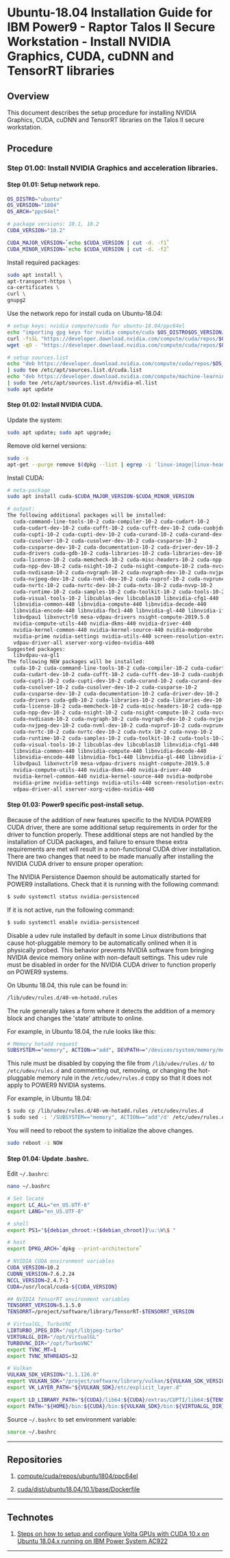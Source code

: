 # Ubuntu-18.04 Installation Guide for IBM Power9 - Raptor Talos II Secure Workstation - Install NVIDIA Graphics, CUDA, cuDNN and TensorRT libraries

## Overview

This document describes the setup procedure for installing NVIDIA Graphics, CUDA, cuDNN and TensorRT libraries on the Talos II secure workstation.

## Procedure

### Step 01.00: Install NVIDIA Graphics and acceleration libraries.

#### Step 01.01: Setup network repo.

```bash
OS_DISTRO="ubuntu"
OS_VERSION="1804"
OS_ARCH="ppc64el"

# package versions: 10.1, 10.2
CUDA_VERSION="10.2"

CUDA_MAJOR_VERSION=`echo $CUDA_VERSION | cut -d. -f1`
CUDA_MINOR_VERSION=`echo $CUDA_VERSION | cut -d. -f2`
```

Install required packages:
```bash
sudo apt install \
apt-transport-https \
ca-certificates \
curl \
gnupg2
```

Use the network repo for install cuda on Ubuntu-18.04:
```bash
# setup keys: nvidia compute/cuda for ubuntu-18.04/ppc64el
echo "importing gpg keys for nvidia compute/cuda $OS_DISTRO$OS_VERSION/$OS_ARCH apt repository"
curl -fsSL "https://developer.download.nvidia.com/compute/cuda/repos/$OS_DISTRO$OS_VERSION/$OS_ARCH/7fa2af80.pub" | sudo apt-key add -
wget -qO - "https://developer.download.nvidia.com/compute/cuda/repos/$OS_DISTRO$OS_VERSION/$OS_ARCH/7fa2af80.pub" | sudo apt-key add -

# setup sources.list
echo "deb https://developer.download.nvidia.com/compute/cuda/repos/$OS_DISTRO$OS_VERSION/$OS_ARCH /" \
| sudo tee /etc/apt/sources.list.d/cuda.list
echo "deb https://developer.download.nvidia.com/compute/machine-learning/repos/$OS_DISTRO$OS_VERSION/$OS_ARCH /" \
| sudo tee /etc/apt/sources.list.d/nvidia-ml.list
sudo apt update
```

#### Step 01.02: Install NVIDIA CUDA.

Update the system:
```bash
sudo apt update; sudo apt upgrade;
```

Remove old kernel versions:
```bash
sudo -s
apt-get --purge remove $(dpkg --list | egrep -i 'linux-image|linux-headers' | awk '/ii/{ print $2}' | egrep -v "$i")
```

Install CUDA:
```bash
# meta-package
sudo apt install cuda-$CUDA_MAJOR_VERSION-$CUDA_MINOR_VERSION

# output:
The following additional packages will be installed:
  cuda-command-line-tools-10-2 cuda-compiler-10-2 cuda-cudart-10-2
  cuda-cudart-dev-10-2 cuda-cufft-10-2 cuda-cufft-dev-10-2 cuda-cuobjdump-10-2
  cuda-cupti-10-2 cuda-cupti-dev-10-2 cuda-curand-10-2 cuda-curand-dev-10-2
  cuda-cusolver-10-2 cuda-cusolver-dev-10-2 cuda-cusparse-10-2
  cuda-cusparse-dev-10-2 cuda-documentation-10-2 cuda-driver-dev-10-2
  cuda-drivers cuda-gdb-10-2 cuda-libraries-10-2 cuda-libraries-dev-10-2
  cuda-license-10-2 cuda-memcheck-10-2 cuda-misc-headers-10-2 cuda-npp-10-2
  cuda-npp-dev-10-2 cuda-nsight-10-2 cuda-nsight-compute-10-2 cuda-nvcc-10-2
  cuda-nvdisasm-10-2 cuda-nvgraph-10-2 cuda-nvgraph-dev-10-2 cuda-nvjpeg-10-2
  cuda-nvjpeg-dev-10-2 cuda-nvml-dev-10-2 cuda-nvprof-10-2 cuda-nvprune-10-2
  cuda-nvrtc-10-2 cuda-nvrtc-dev-10-2 cuda-nvtx-10-2 cuda-nvvp-10-2
  cuda-runtime-10-2 cuda-samples-10-2 cuda-toolkit-10-2 cuda-tools-10-2
  cuda-visual-tools-10-2 libcublas-dev libcublas10 libnvidia-cfg1-440
  libnvidia-common-440 libnvidia-compute-440 libnvidia-decode-440
  libnvidia-encode-440 libnvidia-fbc1-440 libnvidia-gl-440 libnvidia-ifr1-440
  libvdpau1 libxnvctrl0 mesa-vdpau-drivers nsight-compute-2019.5.0
  nvidia-compute-utils-440 nvidia-dkms-440 nvidia-driver-440
  nvidia-kernel-common-440 nvidia-kernel-source-440 nvidia-modprobe
  nvidia-prime nvidia-settings nvidia-utils-440 screen-resolution-extra
  vdpau-driver-all xserver-xorg-video-nvidia-440
Suggested packages:
  libvdpau-va-gl1
The following NEW packages will be installed:
  cuda-10-2 cuda-command-line-tools-10-2 cuda-compiler-10-2 cuda-cudart-10-2
  cuda-cudart-dev-10-2 cuda-cufft-10-2 cuda-cufft-dev-10-2 cuda-cuobjdump-10-2
  cuda-cupti-10-2 cuda-cupti-dev-10-2 cuda-curand-10-2 cuda-curand-dev-10-2
  cuda-cusolver-10-2 cuda-cusolver-dev-10-2 cuda-cusparse-10-2
  cuda-cusparse-dev-10-2 cuda-documentation-10-2 cuda-driver-dev-10-2
  cuda-drivers cuda-gdb-10-2 cuda-libraries-10-2 cuda-libraries-dev-10-2
  cuda-license-10-2 cuda-memcheck-10-2 cuda-misc-headers-10-2 cuda-npp-10-2
  cuda-npp-dev-10-2 cuda-nsight-10-2 cuda-nsight-compute-10-2 cuda-nvcc-10-2
  cuda-nvdisasm-10-2 cuda-nvgraph-10-2 cuda-nvgraph-dev-10-2 cuda-nvjpeg-10-2
  cuda-nvjpeg-dev-10-2 cuda-nvml-dev-10-2 cuda-nvprof-10-2 cuda-nvprune-10-2
  cuda-nvrtc-10-2 cuda-nvrtc-dev-10-2 cuda-nvtx-10-2 cuda-nvvp-10-2
  cuda-runtime-10-2 cuda-samples-10-2 cuda-toolkit-10-2 cuda-tools-10-2
  cuda-visual-tools-10-2 libcublas-dev libcublas10 libnvidia-cfg1-440
  libnvidia-common-440 libnvidia-compute-440 libnvidia-decode-440
  libnvidia-encode-440 libnvidia-fbc1-440 libnvidia-gl-440 libnvidia-ifr1-440
  libvdpau1 libxnvctrl0 mesa-vdpau-drivers nsight-compute-2019.5.0
  nvidia-compute-utils-440 nvidia-dkms-440 nvidia-driver-440
  nvidia-kernel-common-440 nvidia-kernel-source-440 nvidia-modprobe
  nvidia-prime nvidia-settings nvidia-utils-440 screen-resolution-extra
  vdpau-driver-all xserver-xorg-video-nvidia-440
```

#### Step 01.03: Power9 specific post-install setup.

Because of the addition of new features specific to the NVIDIA POWER9 CUDA driver, there are some additional setup requirements in order for the driver to function properly. These additional steps are not handled by the installation of CUDA packages, and failure to ensure these extra requirements are met will result in a non-functional CUDA driver installation.
There are two changes that need to be made manually after installing the NVIDIA CUDA driver to ensure proper operation:

The NVIDIA Persistence Daemon should be automatically started for POWER9 installations. Check that it is running with the following command:
```bash
$ sudo systemctl status nvidia-persistenced
```

If it is not active, run the following command:
```bash
$ sudo systemctl enable nvidia-persistenced
```

Disable a udev rule installed by default in some Linux distributions that cause hot-pluggable memory to be automatically onlined when it is physically probed. This behavior prevents NVIDIA software from bringing NVIDIA device memory online with non-default settings. This udev rule must be disabled in order for the NVIDIA CUDA driver to function properly on POWER9 systems.

On Ubuntu 18.04, this rule can be found in:
```bash
/lib/udev/rules.d/40-vm-hotadd.rules
```
The rule generally takes a form where it detects the addition of a memory block and changes the 'state' attribute to online.

For example, in Ubuntu 18.04, the rule looks like this:
```bash
# Memory hotadd request
SUBSYSTEM=="memory", ACTION=="add", DEVPATH=="/devices/system/memory/memory[0-9]*", TEST=="state", ATTR{state}="online"
```

This rule must be disabled by copying the file from `/lib/udev/rules.d/` to `/etc/udev/rules.d` and commenting out, removing, or changing the hot-pluggable memory rule in the `/etc/udev/rules.d` copy so that it does not apply to POWER9 NVIDIA systems.

For example, in Ubuntu 18.04:
```bash
$ sudo cp /lib/udev/rules.d/40-vm-hotadd.rules /etc/udev/rules.d
$ sudo sed -i '/SUBSYSTEM=="memory", ACTION=="add"/d' /etc/udev/rules.d/40-vm-hotadd.rules
```


You will need to reboot the system to initialize the above changes.
```bash
sudo reboot -i NOW
```

#### Step 01.04: Update .bashrc.

Edit `~/.bashrc`:
```bash
nano ~/.bashrc
```

```bash
# Set locate
export LC_ALL="en_US.UTF-8"
export LANG="en_US.UTF-8"

# shell
export PS1="${debian_chroot:+($debian_chroot)}\u:\W\$ "

# host
export DPKG_ARCH=`dpkg --print-architecture`

# NVIDIA CUDA environment variables
CUDA_VERSION=10.2
CUDNN_VERSION=7.6.2.24
NCCL_VERSION=2.4.7-1
CUDA=/usr/local/cuda-${CUDA_VERSION}

## NVIDIA TensorRT environment variables
TENSORRT_VERSION=5.1.5.0
TENSORRT=/project/software/library/TensorRT-$TENSORRT_VERSION

# VirtualGL, TurboVNC
LIBTURBO_JPEG_DIR="/opt/libjpeg-turbo"
VIRTUALGL_DIR="/opt/VirtualGL"
TURBOVNC_DIR="/opt/TurboVNC"
export TVNC_MT=1
export TVNC_NTHREADS=32

# Vulkan
VULKAN_SDK_VERSION="1.1.126.0"
export VULKAN_SDK="/project/software/library/vulkan/${VULKAN_SDK_VERSION}/$DPKG_ARCH"
export VK_LAYER_PATH="${VULKAN_SDK}/etc/explicit_layer.d"

export LD_LIBRARY_PATH="${CUDA}/lib64:${CUDA}/extras/CUPTI/lib64:${TENSORRT}/lib:${VULKAN_SDK}/lib:${LIBTURBO_JPEG_DIR}/lib64${LD_LIBRARY_PATH:+:${LD_LIBRARY_PATH}}"
export PATH="${HOME}/bin:${CUDA}/bin:${VULKAN_SDK}/bin:${VIRTUALGL_DIR}/bin:${TURBOVNC_DIR}/bin${PATH:+:${PATH}}"
```

Source `~/.bashrc` to set environment variable:
```bash
source ~/.bashrc
```

---

## Repositories

01. [compute/cuda/repos/ubuntu1804/ppc64el](https://developer.download.nvidia.com/compute/cuda/repos/ubuntu1804/ppc64el/)

02. [cuda/dist/ubuntu18.04/10.1/base/Dockerfile](https://gitlab.com/nvidia/cuda/blob/master/dist/ubuntu18.04/10.1/base/Dockerfile)

---

## Technotes

01. [Steps on how to setup and configure Volta GPUs with CUDA 10.x on Ubuntu 18.04.x running on IBM Power System AC922](https://developer.ibm.com/recipes/tutorials/steps-on-how-to-setup-and-configure-volta-gpus-with-cuda-10-x-on-ubuntu-18-04-x-running-on-ibm-power-system-ac922/)

---
